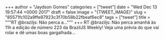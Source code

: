 
+++
author = "Jaydson Gomes"
categories = ["tweet"]
date = "Wed Dec 13 19:57:44 +0000 2017"
draft = false
image = "{TWEET_IMAGE}"
slug = "85571fc102a9ffe87923c3f70b58b22fbeaf6ec8"
tags = ["tweet"]
title = """RT @braziljs: Não perca a..."""
+++
RT @braziljs: Não perca amanhã às 11h a edição de número 223 da BrazilJS Weekly!
Veja uma prévia do que vai rolar e dê umas boas gargalhada…
